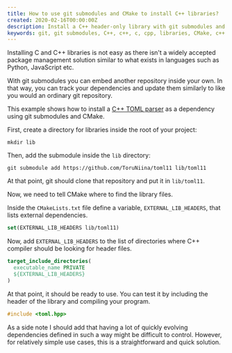 ```yaml
---
title: How to use git submodules and CMake to install C++ libraries?
created: 2020-02-16T00:00:00Z
description: Install a C++ header-only library with git submodules and CMake.
keywords: git, git submodules, C++, c++, c, cpp, libraries, CMake, c++ libraries, header-only libraries
---
```


Installing C and C++ libraries is not easy as there isn't a widely accepted package management solution similar to what exists in languages such as Python, JavaScript etc.

With git submodules you can embed another repository inside your own. In that way, you can track your dependencies and update them similarly to like you would an ordinary git repository.

This example shows how to install a [C++ TOML parser](https://github.com/ToruNiina/toml11) as a dependency using git submodules and CMake.

First, create a directory for libraries inside the root of your project:

```
mkdir lib
```

Then, add the submodule inside the `lib` directory:

```
git submodule add https://github.com/ToruNiina/toml11 lib/toml11
```

At that point, git should clone that repository and put it in `lib/toml11`.

Now, we need to tell CMake where to find the library files.

Inside the `CMakeLists.txt` file define a variable, `EXTERNAL_LIB_HEADERS`, that lists external dependencies.

```cmake
set(EXTERNAL_LIB_HEADERS lib/toml11)
```

Now, add `EXTERNAL_LIB_HEADERS` to the list of directories where C++ compiler should be looking for header files.

```cmake
target_include_directories(
  executable_name PRIVATE
  ${EXTERNAL_LIB_HEADERS}
)
```

At that point, it should be ready to use. You can test it by including the header of the library and compiling your program.

```cpp
#include <toml.hpp>
```

As a side note I should add that having a lot of quickly evolving dependencies defined in such a way might be difficult to control. However, for relatively simple use cases, this is a straightforward and quick solution.
